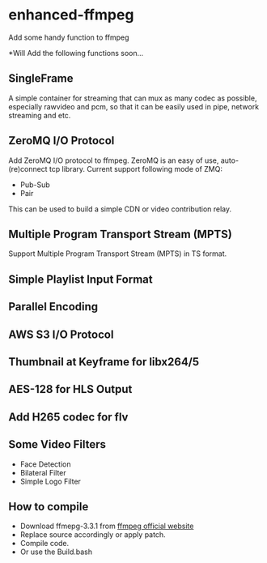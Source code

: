 # enhanced-ffmpeg
Add some handy function to ffmpeg

*Will Add the following functions soon...

## SingleFrame
A simple container for streaming that can mux as many codec as possible, especially rawvideo and pcm, so that it can be easily used in pipe, network streaming and etc. 

## ZeroMQ I/O Protocol
Add ZeroMQ I/O protocol to ffmpeg. ZeroMQ is an easy of use, auto-(re)connect tcp library. Current support following mode of ZMQ:
* Pub-Sub
* Pair

This can be used to build a simple CDN or video contribution relay.

## Multiple Program Transport Stream (MPTS)
Support Multiple Program Transport Stream (MPTS) in TS format.

## Simple Playlist Input Format

## Parallel Encoding

## AWS S3 I/O Protocol

## Thumbnail at Keyframe for libx264/5

## AES-128 for HLS Output

## Add H265 codec for flv

## Some Video Filters
* Face Detection
* Bilateral Filter
* Simple Logo Filter

## How to compile
* Download ffmepg-3.3.1 from [ffmpeg official website](http://ffmpeg.org/releases/ffmpeg-3.3.1.tar.bz2)
* Replace source accordingly or apply patch.
* Compile code. 
* Or use the Build.bash
